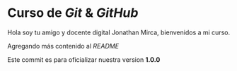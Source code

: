 # Curso de _Git_ & _GitHub_

Hola soy tu amigo y docente digital Jonathan Mirca, bienvenidos a mi curso.

Agregando más contenido al _README_ 


Este commit es para oficializar nuestra version **1.0.0**